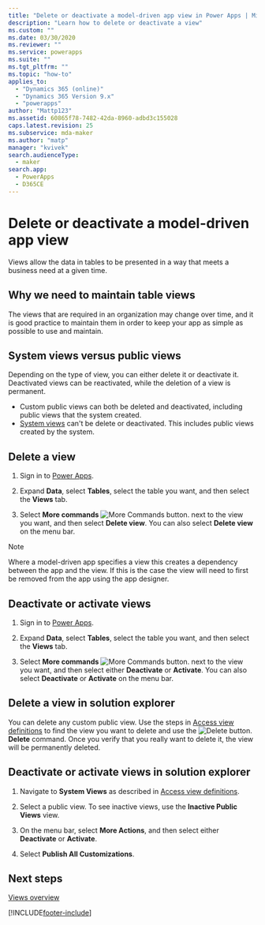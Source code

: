 ```yaml
---
title: "Delete or deactivate a model-driven app view in Power Apps | MicrosoftDocs"
description: "Learn how to delete or deactivate a view"
ms.custom: ""
ms.date: 03/30/2020
ms.reviewer: ""
ms.service: powerapps
ms.suite: ""
ms.tgt_pltfrm: ""
ms.topic: "how-to"
applies_to: 
  - "Dynamics 365 (online)"
  - "Dynamics 365 Version 9.x"
  - "powerapps"
author: "Mattp123"
ms.assetid: 60865f78-7482-42da-8960-adbd3c155028
caps.latest.revision: 25
ms.subservice: mda-maker
ms.author: "matp"
manager: "kvivek"
search.audienceType: 
  - maker
search.app: 
  - PowerApps
  - D365CE
---
```

# Delete or deactivate a model-driven app view



Views allow the data in tables to be presented in a way that meets a business need at a given time.

## Why we need to maintain table views

The views that are required in an organization may change over time, and it is good practice to maintain them in order to keep your app as simple as possible to use and maintain.

## System views versus public views

Depending on the type of view, you can either delete it or deactivate it. Deactivated views can be reactivated, while the deletion of a view is permanent.

- Custom public views can both be deleted and deactivated, including public views that the system created.
- [System views](create-edit-views.md#system-views) can't be  delete or deactivated. This includes public views created by the system.

## Delete a view

1. Sign in to [Power Apps](https://make.powerapps.com/?utm_source=padocs&utm_medium=linkinadoc&utm_campaign=referralsfromdoc).  

2. Expand **Data**, select **Tables**, select the table you want, and then select the **Views** tab.

3. Select **More commands** ![More Commands button.](media/more-commands.gif "More Commands button for Forms") next to the view you want, and then select **Delete view**. You can also select **Delete view** on the menu bar.

> [!NOTE]
> Where a model-driven app specifies a view this creates a dependency between the app and the view.  If this is the case the view will need to first be removed from the app using the app designer.

## Deactivate or activate views  

1. Sign in to [Power Apps](https://make.powerapps.com/?utm_source=padocs&utm_medium=linkinadoc&utm_campaign=referralsfromdoc).  

2. Expand **Data**, select **Tables**, select the table you want, and then select the **Views** tab.

3. Select **More commands** ![More Commands button.](media/more-commands.gif "More Commands button for Forms") next to the view you want, and then select either **Deactivate** or **Activate**. You can also select **Deactivate** or **Activate** on the menu bar.

## Delete a view in solution explorer  

You can delete any custom public view. Use the steps in [Access view definitions](accessing-view-definitions.md) to find the view you want to delete and use the ![Delete button.](media/delete.gif "Delete button")**Delete** command. Once you verify that you really want to delete it, the view will be permanently deleted.  
  
## Deactivate or activate views in solution explorer

1. Navigate to **System Views** as described in [Access view definitions](accessing-view-definitions.md).  
  
2. Select a public view. To see inactive views, use the **Inactive Public Views** view.  
  
3. On the menu bar, select **More Actions**, and then select either **Deactivate** or **Activate**.  
  
4. Select **Publish All Customizations**.

## Next steps

[Views overview](create-edit-views.md)

[!INCLUDE[footer-include](../../includes/footer-banner.md)]
